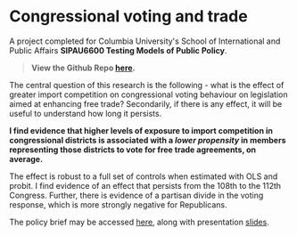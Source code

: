 # Congressional voting and trade
A project completed for Columbia University's School of International and Public Affairs **SIPAU6600 Testing Models of Public Policy**.

> **View the Github Repo [here](https://github.com/ltk2118/congress_trade).**

The central question of this research is the following - what is the effect of greater import competition on congressional voting behaviour on legislation aimed at enhancing free trade? Secondarily, if there is any effect, it will be useful to understand how long it persists.

**I find evidence that higher levels of exposure to import competition in congressional districts is associated with a *lower propensity* in members representing those districts to vote for free trade agreements, on average.**

The effect is robust to a full set of controls when estimated with OLS and probit. I find evidence of an effect that persists from the 108th to the 112th Congress. Further, there is evidence of a partisan divide in the voting response, which is more strongly negative for Republicans.

The policy brief may be accessed [here](pages-assets/import-comp/Import-Competition-and-Congressional-Voting.pdf), along with presentation [slides](pages-assets/import-comp/Import-Competition-and-Congressional-Voting-Slides.pdf).

